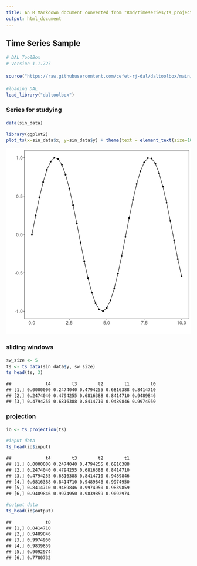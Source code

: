 ```yaml
---
title: An R Markdown document converted from "Rmd/timeseries/ts_projection.ipynb"
output: html_document
---
```


## Time Series Sample


```r
# DAL ToolBox
# version 1.1.727

source("https://raw.githubusercontent.com/cefet-rj-dal/daltoolbox/main/jupyter.R")

#loading DAL
load_library("daltoolbox") 
```

### Series for studying


```r
data(sin_data)
```


```r
library(ggplot2)
plot_ts(x=sin_data$x, y=sin_data$y) + theme(text = element_text(size=16))
```

![plot of chunk unnamed-chunk-3](fig/ts_projection/unnamed-chunk-3-1.png)

### sliding windows


```r
sw_size <- 5
ts <- ts_data(sin_data$y, sw_size)
ts_head(ts, 3)
```

```
##             t4        t3        t2        t1        t0
## [1,] 0.0000000 0.2474040 0.4794255 0.6816388 0.8414710
## [2,] 0.2474040 0.4794255 0.6816388 0.8414710 0.9489846
## [3,] 0.4794255 0.6816388 0.8414710 0.9489846 0.9974950
```

### projection


```r
io <- ts_projection(ts)
```


```r
#input data
ts_head(io$input)
```

```
##             t4        t3        t2        t1
## [1,] 0.0000000 0.2474040 0.4794255 0.6816388
## [2,] 0.2474040 0.4794255 0.6816388 0.8414710
## [3,] 0.4794255 0.6816388 0.8414710 0.9489846
## [4,] 0.6816388 0.8414710 0.9489846 0.9974950
## [5,] 0.8414710 0.9489846 0.9974950 0.9839859
## [6,] 0.9489846 0.9974950 0.9839859 0.9092974
```


```r
#output data
ts_head(io$output)
```

```
##             t0
## [1,] 0.8414710
## [2,] 0.9489846
## [3,] 0.9974950
## [4,] 0.9839859
## [5,] 0.9092974
## [6,] 0.7780732
```

